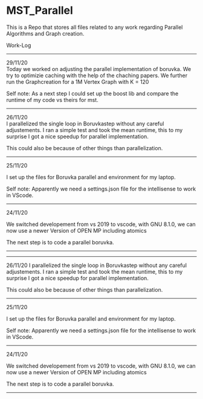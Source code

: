 # MST_Parallel

This is a Repo that stores all files related to any work regarding Parallel Algorithms and Graph creation.



Work-Log

---------

29/11/20\
Today we worked on adjusting the parallel implementation of boruvka. We try to optimizie caching with the help of the chaching papers.
We further run the Graphcreation for a 1M Vertex Graph with K = 120

Self note:
As a next step I could set up the boost lib and compare the runtime of my code vs theirs for mst.


---------

26/11/20\
I parallelized the single loop in Boruvkastep without any careful adjustements.
I ran a simple test and took the mean runtime, this to my surprise I got a nice speedup for parallel implementation.

This could also be because of other things than parallelization.

---------

25/11/20

I set up the files for Boruvka parallel and environment for my laptop.

Self note:
Apparently we need a settings.json file for the intellisense to work in VScode.

---------

24/11/20

We switched developement from vs 2019 to vscode, with GNU 8.1.0,
we can now use a newer Version of OPEN MP including atomics

The next step is to code a parallel boruvka.

---------

---------

26/11/20
I parallelized the single loop in Boruvkastep without any careful adjustements.
I ran a simple test and took the mean runtime, this to my surprise I got a nice speedup for parallel implementation.

This could also be because of other things than parallelization.

---------

25/11/20

I set up the files for Boruvka parallel and environment for my laptop.

Self note:
Apparently we need a settings.json file for the intellisense to work in VScode.

---------

24/11/20

We switched developement from vs 2019 to vscode, with GNU 8.1.0,
we can now use a newer Version of OPEN MP including atomics

The next step is to code a parallel boruvka.

---------
